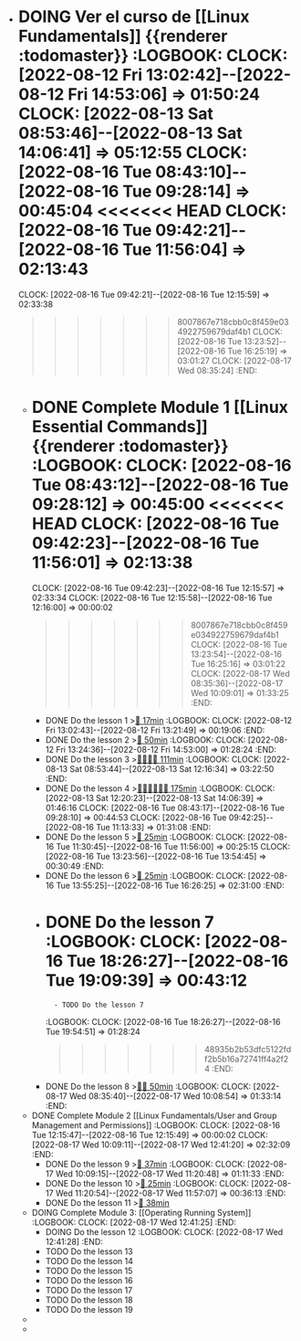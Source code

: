 - DOING Ver el curso de [[Linux Fundamentals]] {{renderer :todomaster}}
  :LOGBOOK:
  CLOCK: [2022-08-12 Fri 13:02:42]--[2022-08-12 Fri 14:53:06] =>  01:50:24
  CLOCK: [2022-08-13 Sat 08:53:46]--[2022-08-13 Sat 14:06:41] =>  05:12:55
  CLOCK: [2022-08-16 Tue 08:43:10]--[2022-08-16 Tue 09:28:14] =>  00:45:04
  <<<<<<< HEAD
  CLOCK: [2022-08-16 Tue 09:42:21]--[2022-08-16 Tue 11:56:04] =>  02:13:43
  =======
  CLOCK: [2022-08-16 Tue 09:42:21]--[2022-08-16 Tue 12:15:59] =>  02:33:38
  >>>>>>> 8007867e718cbb0c8f459e034922759679daf4b1
  CLOCK: [2022-08-16 Tue 13:23:52]--[2022-08-16 Tue 16:25:19] =>  03:01:27
  CLOCK: [2022-08-17 Wed 08:35:24]
  :END:
	- DONE Complete Module 1 [[Linux Essential Commands]] {{renderer :todomaster}}
	  :LOGBOOK:
	  CLOCK: [2022-08-16 Tue 08:43:12]--[2022-08-16 Tue 09:28:12] =>  00:45:00
	  <<<<<<< HEAD
	  CLOCK: [2022-08-16 Tue 09:42:23]--[2022-08-16 Tue 11:56:01] =>  02:13:38
	  =======
	  CLOCK: [2022-08-16 Tue 09:42:23]--[2022-08-16 Tue 12:15:57] =>  02:33:34
	  CLOCK: [2022-08-16 Tue 12:15:58]--[2022-08-16 Tue 12:16:00] =>  00:00:02
	  >>>>>>> 8007867e718cbb0c8f459e034922759679daf4b1
	  CLOCK: [2022-08-16 Tue 13:23:54]--[2022-08-16 Tue 16:25:16] =>  03:01:22
	  CLOCK: [2022-08-17 Wed 08:35:36]--[2022-08-17 Wed 10:09:01] =>  01:33:25
	  :END:
		- DONE Do the lesson 1 >[🍅 17min](#agenda-pomo://?t=p-1660302316445-961)
		  :LOGBOOK:
		  CLOCK: [2022-08-12 Fri 13:02:43]--[2022-08-12 Fri 13:21:49] =>  00:19:06
		  :END:
		- DONE Do the lesson 2 >[🍅 50min](#agenda-pomo://?t=f-1660305319856-1500%2Cp-1660307197748-1487)
		  :LOGBOOK:
		  CLOCK: [2022-08-12 Fri 13:24:36]--[2022-08-12 Fri 14:53:00] =>  01:28:24
		  :END:
		- DONE Do the lesson 3 >[🍅🍅🍅🍅 111min](#agenda-pomo://?t=f-1660373637880-1500%2Cf-1660375918294-1500%2Cf-1660379071681-1500%2Cf-1660381508994-1500%2Cp-1660384642906-639)
		  :LOGBOOK:
		  CLOCK: [2022-08-13 Sat 08:53:44]--[2022-08-13 Sat 12:16:34] =>  03:22:50
		  :END:
		- DONE Do the lesson 4 >[🍅🍅🍅🍅🍅🍅 175min](#agenda-pomo://?t=f-1660386032084-1500%2Cf-1660388147612-1500%2Cf-1660390459763-1500%2Cf-1660632281506-1500%2Cf-1660635761212-1500%2Cf-1660637866037-1500%2Cp-1660639730439-1474)
		  :LOGBOOK:
		  CLOCK: [2022-08-13 Sat 12:20:23]--[2022-08-13 Sat 14:06:39] =>  01:46:16
		  CLOCK: [2022-08-16 Tue 08:43:17]--[2022-08-16 Tue 09:28:10] =>  00:44:53
		  CLOCK: [2022-08-16 Tue 09:42:25]--[2022-08-16 Tue 11:13:33] =>  01:31:08
		  :END:
		- DONE Do the lesson 5 >[🍅 25min](#agenda-pomo://?t=f-1660642254640-1500)
		  :LOGBOOK:
		  CLOCK: [2022-08-16 Tue 11:30:45]--[2022-08-16 Tue 11:56:00] =>  00:25:15
		  CLOCK: [2022-08-16 Tue 13:23:56]--[2022-08-16 Tue 13:54:45] =>  00:30:49
		  :END:
		- DONE Do the lesson 6 >[🍅 25min](#agenda-pomo://?t=f-1660650934519-1500)
		  :LOGBOOK:
		  CLOCK: [2022-08-16 Tue 13:55:25]--[2022-08-16 Tue 16:26:25] =>  02:31:00
		  :END:
		- DONE Do the lesson 7
		  :LOGBOOK:
		  CLOCK: [2022-08-16 Tue 18:26:27]--[2022-08-16 Tue 19:09:39] =>  00:43:12
		  =======
		  		- TODO Do the lesson 7
		  :LOGBOOK:
		  CLOCK: [2022-08-16 Tue 18:26:27]--[2022-08-16 Tue 19:54:51] =>  01:28:24
		  >>>>>>> 48935b2b53dfc5122fdf2b5b16a72741ff4a2f24
		  :END:
		- DONE Do the lesson 8 >[🍅🍅 50min](#agenda-pomo://?t=f-1660718153348-1500%2Cf-1660720548452-1500)
		  :LOGBOOK:
		  CLOCK: [2022-08-17 Wed 08:35:40]--[2022-08-17 Wed 10:08:54] =>  01:33:14
		  :END:
	- DONE Complete Module 2 [[Linux Fundamentals/User and Group Management and Permissions]]
	  :LOGBOOK:
	  CLOCK: [2022-08-16 Tue 12:15:47]--[2022-08-16 Tue 12:15:49] =>  00:00:02
	  CLOCK: [2022-08-17 Wed 10:09:11]--[2022-08-17 Wed 12:41:20] =>  02:32:09
	  :END:
		- DONE Do the lesson 9 >[🍅 37min](#agenda-pomo://?t=f-1660723781782-1500%2Cp-1660727348792-679)
		  :LOGBOOK:
		  CLOCK: [2022-08-17 Wed 10:09:15]--[2022-08-17 Wed 11:20:48] =>  01:11:33
		  :END:
		- DONE Do the lesson 10 >[🍅 25min](#agenda-pomo://?t=f-1660728065095-1500)
		  :LOGBOOK:
		  CLOCK: [2022-08-17 Wed 11:20:54]--[2022-08-17 Wed 11:57:07] =>  00:36:13
		  :END:
		- DONE Do the lesson 11 >[🍅 38min](#agenda-pomo://?t=f-1660730241772-1500%2Cp-1660732091073-752)
	- DOING Complete Module 3: [[Operating Running System]]
	  :LOGBOOK:
	  CLOCK: [2022-08-17 Wed 12:41:25]
	  :END:
		- DOING Do the lesson 12
		  :LOGBOOK:
		  CLOCK: [2022-08-17 Wed 12:41:28]
		  :END:
		- TODO Do the lesson 13
		- TODO Do the lesson 14
		- TODO Do the lesson 15
		- TODO Do the lesson 16
		- TODO Do the lesson 17
		- TODO Do the lesson 18
		- TODO Do the lesson 19
	-
	-